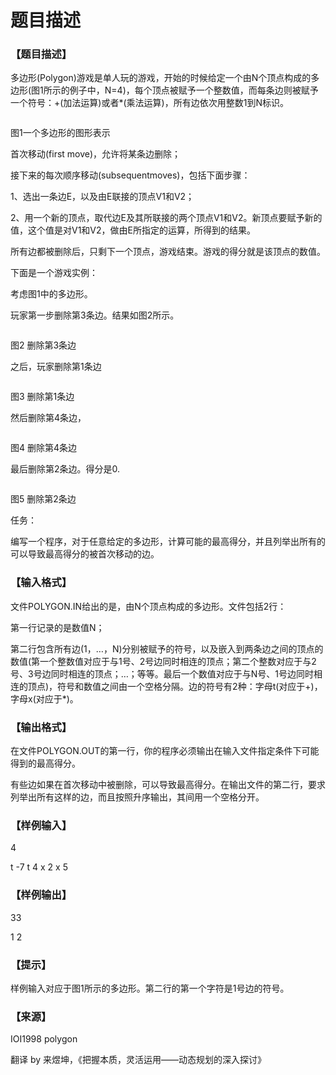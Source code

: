 # 题目描述


<h3>
【题目描述】
</h3>
<p>
多边形(Polygon)游戏是单人玩的游戏，开始的时候给定一个由N个顶点构成的多边形(图1所示的例子中，N=4)，每个顶点被赋予一个整数值，而每条边则被赋予一个符号：+(加法运算)或者*(乘法运算)，所有边依次用整数1到N标识。
</p>
<p>
<img src="/upload/image/20140123/20140123215424_28289.png" alt=""/> 
</p>
<p>
图1一个多边形的图形表示
</p>
<p>
首次移动(first move)，允许将某条边删除；
</p>
<p>
接下来的每次顺序移动(subsequentmoves)，包括下面步骤：
</p>
<p>
1、选出一条边E，以及由E联接的顶点V1和V2；
</p>
<p>
2、用一个新的顶点，取代边E及其所联接的两个顶点V1和V2。新顶点要赋予新的值，这个值是对V1和V2，做由E所指定的运算，所得到的结果。
</p>
<p>
所有边都被删除后，只剩下一个顶点，游戏结束。游戏的得分就是该顶点的数值。
</p>
<p>
下面是一个游戏实例：
</p>
<p>
考虑图1中的多边形。
</p>
<p>
玩家第一步删除第3条边。结果如图2所示。
</p>
<p>
<img src="/upload/image/20140123/20140123215826_22836.png" alt=""/> 
</p>
<p>
图2 删除第3条边
</p>
<p>
之后，玩家删除第1条边
</p>
<p>
<img src="/upload/image/20140123/20140123215915_58626.png" alt=""/> 
</p>
<p>
图3 删除第1条边
</p>
<p>
然后删除第4条边，
</p>
<p>
<img src="/upload/image/20140123/20140123215943_25340.png" alt=""/> 
</p>
<p>
图4 删除第4条边
</p>
<p>
最后删除第2条边。得分是0.
</p>
<p>
<img src="/upload/image/20140123/20140123220015_34459.png" alt=""/> 
</p>
<p>
图5 删除第2条边
</p>
<p>
任务：
</p>
<p>
编写一个程序，对于任意给定的多边形，计算可能的最高得分，并且列举出所有的可以导致最高得分的被首次移动的边。
</p>
<h3>
【输入格式】
</h3>
<p>
文件POLYGON.IN给出的是，由N个顶点构成的多边形。文件包括2行：
</p>
<p>
第一行记录的是数值N；
</p>
<p>
第二行包含所有边(1，…，N)分别被赋予的符号，以及嵌入到两条边之间的顶点的数值(第一个整数值对应于与1号、2号边同时相连的顶点；第二个整数对应于与2号、3号边同时相连的顶点；…；等等。最后一个数值对应于与N号、1号边同时相连的顶点)，符号和数值之间由一个空格分隔。边的符号有2种：字母t(对应于+)，字母x(对应于*)。
</p>
<h3>
【输出格式】
</h3>
<p>
在文件POLYGON.OUT的第一行，你的程序必须输出在输入文件指定条件下可能得到的最高得分。
</p>
<p>
有些边如果在首次移动中被删除，可以导致最高得分。在输出文件的第二行，要求列举出所有这样的边，而且按照升序输出，其间用一个空格分开。
</p>
<h3>
【样例输入】
</h3>
<p>
4
</p>
<p>
t -7 t 4 x 2 x 5
</p>
<h3>
【样例输出】
</h3>
<p>
33
</p>
<p>
1 2
</p>
<h3>
【提示】
</h3>
<p>
样例输入对应于图1所示的多边形。第二行的第一个字符是1号边的符号。
</p>
<h3>
【来源】
</h3>
<p>
IOI1998 polygon
</p>
<p>
翻译 by 来煜坤，《把握本质，灵活运用——动态规划的深入探讨》
</p>
